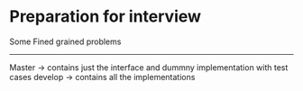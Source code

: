 # Preparation for interview 
Some Fined grained problems

---------
Master -> contains just the interface and dummny implementation with test cases
develop -> contains all the implementations
